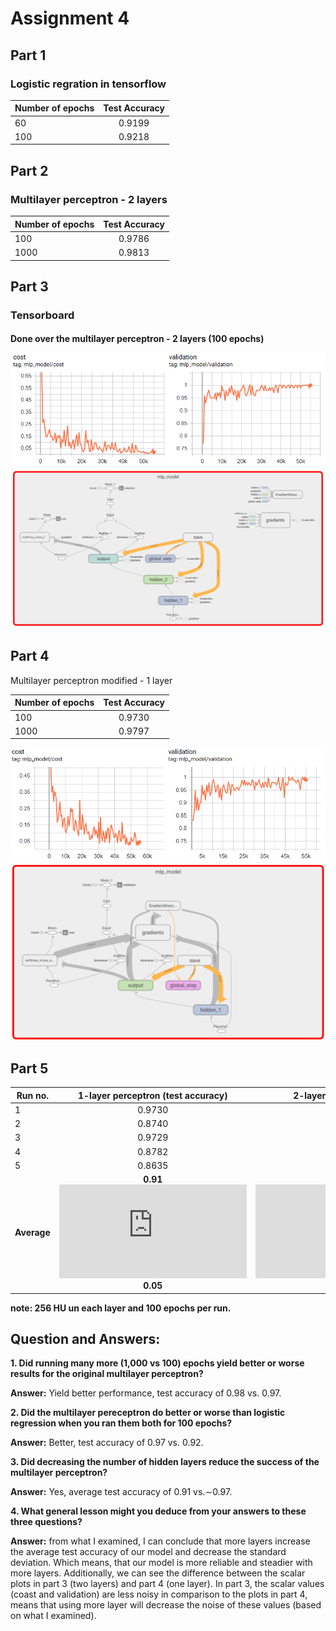 # Assignment 4

## Part 1
  
### Logistic regration in tensorflow

| Number of epochs  |Test Accuracy|
| ------------- |:-------------:|
| 60 | 0.9199 |
| 100 | 0.9218 |

## Part 2

### Multilayer perceptron - 2 layers

| Number of epochs  |Test Accuracy|
| ------------- |:-------------:|
| 100 | 0.9786 |
| 1000 | 0.9813 |

## Part 3

### Tensorboard
<p><h4>Done over the multilayer perceptron - 2 layers (100 epochs)

![](pictures/model_scalars_multi_2_layers_graph.PNG)
![](pictures/model_structure_multi_2_layers_graph.PNG)

## Part 4
<p><h> Multilayer perceptron modified - 1 layer
 
 | Number of epochs  |Test Accuracy|
| ------------- |:-------------:|
| 100 | 0.9730 |
| 1000 | 0.9797 |

![](pictures/model_scalars_multi_1_layers_graph.PNG)
![](pictures/model_structure_one_layer.PNG)

## Part 5

| Run no.       | 1-layer perceptron  (test accuracy)| 2-layer perceptron  (test accuracy) |
| ------------- |:-------------:| -----:|
|   1   | 0.9730 | 0.9786 |
| 2     | 0.8740|   0.9777 |
| 3 | 0.9729    |    0.9794|
| 4 | 0.8782      |    0.9790|
| 5 | 0.8635      |    0.9724 |
| **Average** | **0.91 ![](http://latex.codecogs.com/gif.latex?%5Cpm) 0.05**    |   **0.977 ![](http://latex.codecogs.com/gif.latex?%5Cpm) 0.003** |

**note: 256 HU un each layer and 100 epochs per run.**

## Question and Answers:

**1. Did running many more (1,000 vs 100) epochs yield better or worse results for the original multilayer perceptron?**

   **Answer:** Yield better performance, test accuracy of 0.98 vs. 0.97.



**2. Did the multilayer pereceptron do better or worse than logistic regression when you ran them both for 100 epochs?**
  
   **Answer:** Better, test accuracy of 0.97 vs. 0.92.



**3. Did decreasing the number of hidden layers reduce the success of the multilayer perceptron?**

   **Answer:** Yes, average test accuracy of 0.91 vs.∼0.97.  



**4. What general lesson might you deduce from your answers to these three questions?**

   **Answer:** from what I examined, I can conclude that more layers increase the average test accuracy of our model and decrease the standard deviation. Which means, that our model is more reliable and steadier with more layers. Additionally, we can see the difference between the scalar plots in part 3 (two layers) and part 4 (one layer). In part 3, the scalar values (coast and validation) are less noisy in comparison to the plots in part 4, means that using more layer will decrease the noise of these values    (based on what I examined).

